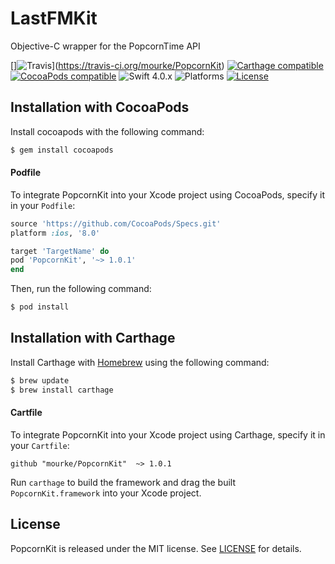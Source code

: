 # LastFMKit
Objective-C wrapper for the PopcornTime API

[]![Travis](https://travis-ci.org/mourke/PopcornKit.svg?branch=master)](https://travis-ci.org/mourke/PopcornKit)
[![Carthage compatible](https://img.shields.io/badge/Carthage-compatible-4BC51D.svg?style=flat)](#installation-with-carthage) [![CocoaPods compatible](https://img.shields.io/cocoapods/v/PopcornKit.svg)](#installation-with-cocoapods) ![Swift 4.0.x](https://img.shields.io/badge/Swift-4.0.x-orange.svg) ![Platforms](https://img.shields.io/badge/platform-iOS%20%7C%20macOS%20%7C%20tvOS%20%7C%20watchOS-lightgrey.svg) [![License](https://img.shields.io/badge/license-MIT-414141.svg)](https://github.com/mourke/PopcornKit/blob/master/LICENSE)

## Installation with CocoaPods

Install cocoapods with the following command:

```bash
$ gem install cocoapods
```

#### Podfile

To integrate PopcornKit into your Xcode project using CocoaPods, specify it in your `Podfile`:

```ruby
source 'https://github.com/CocoaPods/Specs.git'
platform :ios, '8.0'

target 'TargetName' do
pod 'PopcornKit', '~> 1.0.1'
end
```

Then, run the following command:

```bash
$ pod install
```

## Installation with Carthage

Install Carthage with [Homebrew](http://brew.sh/) using the following command:

```bash
$ brew update
$ brew install carthage
```

#### Cartfile

To integrate PopcornKit into your Xcode project using Carthage, specify it in your `Cartfile`:

```ogdl
github "mourke/PopcornKit"  ~> 1.0.1
```

Run `carthage` to build the framework and drag the built `PopcornKit.framework` into your Xcode project.

## License

PopcornKit is released under the MIT license. See [LICENSE](https://github.com/mourke/PopcornKit/blob/master/LICENSE) for details.
